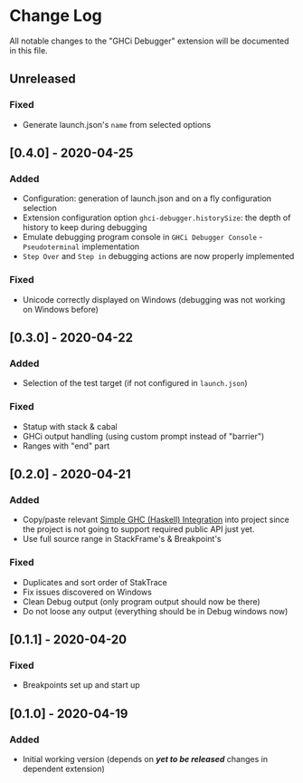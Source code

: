 # Change Log
All notable changes to the "GHCi Debugger" extension will be documented in this file.

## Unreleased
### Fixed
* Generate launch.json's `name` from selected options

## [0.4.0] - 2020-04-25
### Added
* Configuration: generation of launch.json and on a fly configuration selection
* Extension configuration option `ghci-debugger.historySize`: the depth of history to keep during debugging
* Emulate debugging program console in `GHCi Debugger Console` - `Pseudoterminal` implementation
* `Step Over` and `Step in` debugging actions are now properly implemented
### Fixed
* Unicode correctly displayed on Windows (debugging was not working on Windows before)

## [0.3.0] - 2020-04-22
### Added
* Selection of the test target (if not configured in `launch.json`)
### Fixed
* Statup with stack & cabal
* GHCi output handling (using custom prompt instead of "barrier")
* Ranges with "end" part

## [0.2.0] - 2020-04-21
### Added
* Copy/paste relevant [Simple GHC (Haskell) Integration](https://github.com/dramforever/vscode-ghc-simple) into project since the project is not going to support required public API just yet.
* Use full source range in StackFrame's & Breakpoint's
### Fixed
* Duplicates and sort order of StakTrace
* Fix issues discovered on Windows
* Clean Debug output (only program output should now be there)
* Do not loose any output (everything should be in Debug windows now)

## [0.1.1] - 2020-04-20
### Fixed
* Breakpoints set up and start up

## [0.1.0] - 2020-04-19
### Added
* Initial working version (depends on ***yet to be released*** changes in dependent extension)
